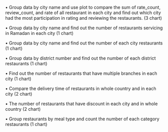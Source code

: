 •	Group data by city name and use plot to compare the sum of rate_count, review_count, and rate of all restaurant in each city and find out which city had the most participation in rating and reviewing the restaurants. (3 chart)

•	Group data by city name and find out the number of restaurants servicing in Ramadan in each city (1 chart)

•	Group data by city name and find out the number of each city restaurants (1 chart)

•	Group data by district number and find out the number of each district restaurants (1 chart)

•	Find out the number of restaurants that have multiple branches in each city (1 chart)

•	Compare the delivery time of restaurants in whole country and in each city (2 chart)

•	The number of restaurants that have discount in each city and in whole country (2 chart)

•	Group restaurants by meal type and count the number of each category restaurants (1 chart)

